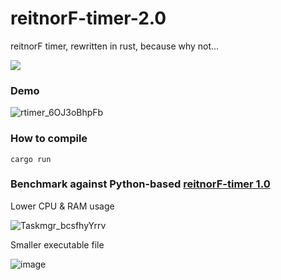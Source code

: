 # reitnorF-timer-2.0
reitnorF timer, rewritten in rust, because why not...

![](https://pbs.twimg.com/media/Fe1_I8xVsAAJp9u?format=jpg&name=small)

### Demo
![rtimer_6OJ3oBhpFb](https://user-images.githubusercontent.com/70379302/195882671-c12641d8-ca83-4cff-95c2-eadcf29af5b9.gif)

### How to compile
`cargo run`

### Benchmark against Python-based [reitnorF-timer 1.0](https://github.com/altilunium/reitnorF-timer)
Lower CPU & RAM usage

![Taskmgr_bcsfhyYrrv](https://user-images.githubusercontent.com/70379302/195884125-dbb2fe7f-3686-4958-acaf-404bafa14688.gif)

Smaller executable file

![image](https://user-images.githubusercontent.com/70379302/195884325-aeaee8ef-2628-48ce-a8e0-6c7b00233d2c.png)




